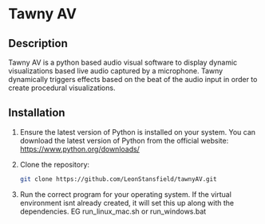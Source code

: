 # Tawny AV

## Description
Tawny AV is a python based audio visual software to display dynamic visualizations based live audio captured by a microphone. Tawny dynamically triggers effects based on the beat of the audio input in order to create procedural visualizations.


## Installation
1. Ensure the latest version of Python is installed on your system. You can download the latest version of Python from the official website: https://www.python.org/downloads/

2. Clone the repository:
    ```sh
    git clone https://github.com/LeonStansfield/tawnyAV.git
    ```

3. Run the correct program for your operating system. If the virtual environment isnt already created, it will set this up along with the dependencies. EG run_linux_mac.sh or run_windows.bat
